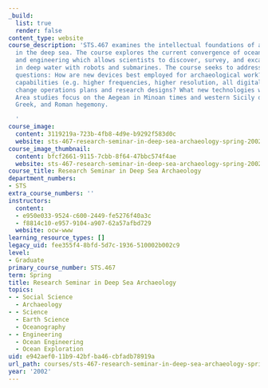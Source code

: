 ```yaml
---
_build:
  list: true
  render: false
content_type: website
course_description: 'STS.467 examines the intellectual foundations of archaeology
  in the deep sea. The course explores the current convergence of oceanography, archaeology,
  and engineering which allows scientists to discover, survey, and excavate shipwrecks
  in deep water with robots and submarines. The course seeks to address the following
  questions: How are new devices best employed for archaeological work? How do new
  capabilities (e.g. higher frequencies, higher resolution, all digital data output)
  change operations plans and research designs? What new technologies will be required?
  Area studies focus on the Aegean in Minoan times and western Sicily during Phoenician,
  Greek, and Roman hegemony.

  '
course_image:
  content: 3119219a-723b-4fb8-4d9e-b9292f583d0c
  website: sts-467-research-seminar-in-deep-sea-archaeology-spring-2002
course_image_thumbnail:
  content: bfcf2661-9115-7cbb-8f64-47bbc574f4ae
  website: sts-467-research-seminar-in-deep-sea-archaeology-spring-2002
course_title: Research Seminar in Deep Sea Archaeology
department_numbers:
- STS
extra_course_numbers: ''
instructors:
  content:
  - e950e033-9524-c600-2449-fe5276f40a3c
  - f8814c10-e957-9104-a907-62a57afbd729
  website: ocw-www
learning_resource_types: []
legacy_uid: fee355f4-8bfd-5d7c-1936-510002b002c9
level:
- Graduate
primary_course_number: STS.467
term: Spring
title: Research Seminar in Deep Sea Archaeology
topics:
- - Social Science
  - Archaeology
- - Science
  - Earth Science
  - Oceanography
- - Engineering
  - Ocean Engineering
  - Ocean Exploration
uid: e942aef0-11b9-42bf-ba46-cbfadb78919a
url_path: courses/sts-467-research-seminar-in-deep-sea-archaeology-spring-2002
year: '2002'
---
```

